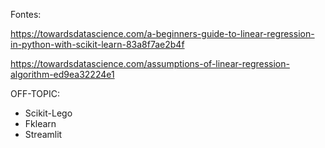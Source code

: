 Fontes:

https://towardsdatascience.com/a-beginners-guide-to-linear-regression-in-python-with-scikit-learn-83a8f7ae2b4f

https://towardsdatascience.com/assumptions-of-linear-regression-algorithm-ed9ea32224e1

OFF-TOPIC:
- Scikit-Lego
- Fklearn
- Streamlit
